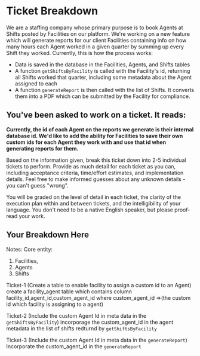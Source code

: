 # Ticket Breakdown
We are a staffing company whose primary purpose is to book Agents at Shifts posted by Facilities on our platform. We're working on a new feature which will generate reports for our client Facilities containing info on how many hours each Agent worked in a given quarter by summing up every Shift they worked. Currently, this is how the process works:

- Data is saved in the database in the Facilities, Agents, and Shifts tables
- A function `getShiftsByFacility` is called with the Facility's id, returning all Shifts worked that quarter, including some metadata about the Agent assigned to each
- A function `generateReport` is then called with the list of Shifts. It converts them into a PDF which can be submitted by the Facility for compliance.

## You've been asked to work on a ticket. It reads:

**Currently, the id of each Agent on the reports we generate is their internal database id. We'd like to add the ability for Facilities to save their own custom ids for each Agent they work with and use that id when generating reports for them.**


Based on the information given, break this ticket down into 2-5 individual tickets to perform. Provide as much detail for each ticket as you can, including acceptance criteria, time/effort estimates, and implementation details. Feel free to make informed guesses about any unknown details - you can't guess "wrong".


You will be graded on the level of detail in each ticket, the clarity of the execution plan within and between tickets, and the intelligibility of your language. You don't need to be a native English speaker, but please proof-read your work.

## Your Breakdown Here
Notes:
Core entity:
1. Facilities,
2. Agents
3. Shifts


Ticket-1 (Create a table to enable facility to assign a custom id to an Agent)
create a facility_agent table which contains column facility_id,agent_id,custom_agent_id
where custom_agent_id =>(the custom id which facility is assigning to a agent)

Ticket-2 (Include the custom Agent Id in meta data in the `getShiftsByFacility`)
incorporage the custom_agent_id in the agent metadata in the list of shifts redturnd by `getShiftsByFacility`

Ticket-3 (Include the custom Agent Id in meta data in the `generateReport`)
Incorporate the custom_agent_id in the `generateReport` 